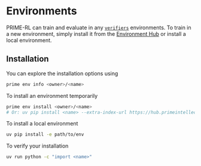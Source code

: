 # Environments

PRIME-RL can train and evaluate in any [`verifiers`](https://github.com/willccbb/verifiers) environments. To train in a new environment, simply install it from the [Environment Hub](https://app.primeintellect.ai/dashboard/environments) or install a local environment.

## Installation

You can explore the installation options using

```bash
prime env info <owner>/<name>
```

To install an environment temporarily

```bash
prime env install <owner>/<name>
# Or: uv pip install <name> --extra-index-url https://hub.primeintellect.ai/<owner>/simple/
```

To install a local environment

```bash
uv pip install -e path/to/env
```

To verify your installation

```bash
uv run python -c "import <name>"
```